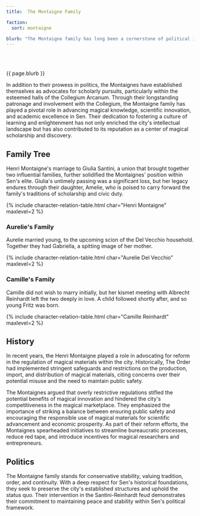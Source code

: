 ```yaml
---
title:  The Montaigne Family

faction: 
  sort: montaigne

blurb: "The Montaigne family has long been a cornerstone of political influence and intellectual discourse within the city of Sen. Closely aligned with the Collegium Arcanum, the Montaignes are advocates for scholarly pursuits and magical research. They have a significant presence in the Collegium, and their history is steeped in generations of civic leadership."
---
```


<h1 id="overview" style="visibility: hidden; margin: 0px; padding: 0px;">Overview</h1>

{{ page.blurb }}

<!--more-->

In addition to their prowess in politics, the Montaignes have established themselves as advocates for scholarly pursuits, particularly within the esteemed halls of the Collegium Arcanum. Through their longstanding patronage and involvement with the Collegium, the Montaigne family has played a pivotal role in advancing magical knowledge, scientific innovation, and academic excellence in Sen. Their dedication to fostering a culture of learning and enlightenment has not only enriched the city's intellectual landscape but has also contributed to its reputation as a center of magical scholarship and discovery.

## Family Tree
Henri Montaigne's marriage to Giulia Santini, a union that brought together two influential families, further solidified the Montaignes' position within Sen's elite. Giulia's untimely passing was a significant loss, but her legacy endures through their daughter, Amelie, who is poised to carry forward the family's traditions of scholarship and civic duty.

{% include character-relation-table.html char="Henri Montaigne" maxlevel=2 %}

### Aurelie's Family 
Aurelie married young, to the upcoming scion of the Del Vecchio household. Together they had Gabriella, a spitting image of her mother. 

{% include character-relation-table.html char="Aurelie Del Vecchio" maxlevel=2 %}

### Camille's Family 
Camille did not wish to marry initially, but her kismet meeting with Albrecht Reinhardt left the two deeply in love. A child followed shortly after, and so young Fritz was born.

{% include character-relation-table.html char="Camille Reinhardt" maxlevel=2 %}

## History
In recent years, the Henri Montaigne played a role in advocating for reform in the regulation of magical materials within the city. Historically, The Order had implemented stringent safeguards and restrictions on the production, import, and distribution of magical materials, citing concerns over their potential misuse and the need to maintain public safety. 

The Montaignes argued that overly restrictive regulations stifled the potential benefits of magical innovation and hindered the city's competitiveness in the magical marketplace. They emphasized the importance of striking a balance between ensuring public safety and encouraging the responsible use of magical materials for scientific advancement and economic prosperity. As part of their reform efforts, the Montaignes spearheaded initiatives to streamline bureaucratic processes, reduce red tape, and introduce incentives for magical researchers and entrepreneurs. 

## Politics
The Montaigne family stands for conservative stability, valuing tradition, order, and continuity. With a deep respect for Sen's historical foundations, they seek to preserve the city's established structures and uphold the status quo. Their intervention in the Santini-Reinhardt feud demonstrates their commitment to maintaining peace and stability within Sen's political framework.